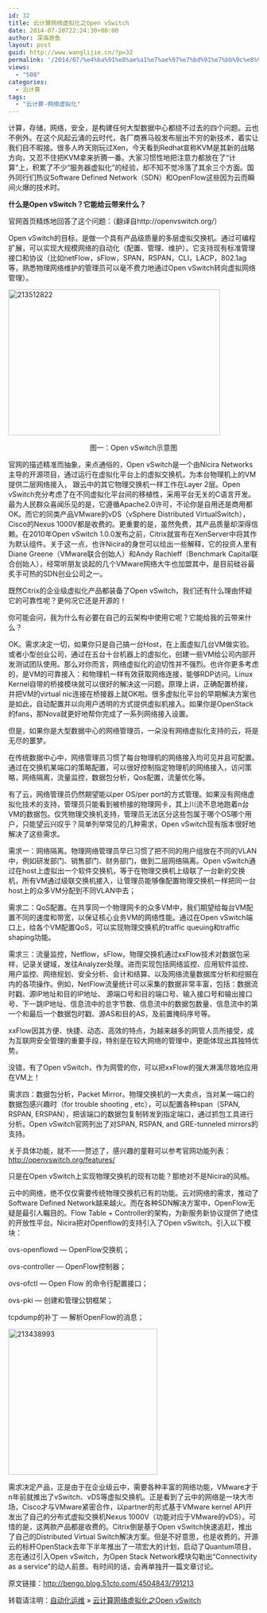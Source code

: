 ```yaml
---
id: 32
title: 云计算网络虚拟化之Open vSwitch
date: 2014-07-28T22:24:30+00:00
author: 深海游鱼
layout: post
guid: http://www.wanglijie.cn/?p=32
permalink: '/2014/07/%e4%ba%91%e8%ae%a1%e7%ae%97%e7%bd%91%e7%bb%9c%e8%99%9a%e6%8b%9f%e5%8c%96%e4%b9%8bopen-vswitch.html'
views:
  - "508"
categories:
  - 云计算
tags:  
  - "云计算-网络虚拟化"
---
```

计算，存储，网络，安全，是构建任何大型数据中心都绕不过去的四个问题。云也不例外。在这个风起云涌的云时代，各厂商赛马般发布层出不穷的新技术，着实让我们目不暇接。很多人昨天刚玩过Xen，今天看到Redhat宣称KVM是其新的战略方向，又忍不住把KVM拿来折腾一番。大家习惯性地把注意力都放在了“计算”上，积累了不少“服务器虚拟化”的经验，却不知不觉冷落了其余三个方面。国外同行们热议Software Defined Network（SDN）和OpenFlow这些因为云而瞬间火爆的技术时。

<!--more-->


  
**什么是Open vSwitch？它能给云带来什么？**
  
官网首页精炼地回答了这个问题：（翻译自http://openvswitch.org/）
  
Open vSwitch的目标，是做一个具有产品级质量的多层虚拟交换机。通过可编程扩展，可以实现大规模网络的自动化（配置、管理、维护）。它支持现有标准管理接口和协议（比如netFlow，sFlow，SPAN，RSPAN，CLI，LACP，802.1ag等，熟悉物理网络维护的管理员可以毫不费力地通过Open vSwitch转向虚拟网络管理）。

<img class="alignnone  wp-image-33" src="http://images.wanglijie.cn/public/img/posts/2014/07/213512822-300x207.jpg" alt="213512822" width="426" height="294" srcset="http://images.wanglijie.cn/public/img/posts/2014/07/213512822-300x207.jpg 300w, http://images.wanglijie.cn/public/img/posts/2014/07/213512822.jpg 465w" sizes="(max-width: 426px) 100vw, 426px" />

<p style="text-align: center;">
  图一：Open vSwitch示意图
</p>

官网的描述精准而抽象，来点通俗的，Open vSwitch是一个由Nicira Networks主导的开源项目，通过运行在虚拟化平台上的虚拟交换机，为本台物理机上的VM提供二层网络接入， 跟云中的其它物理交换机一样工作在Layer 2层。Open vSwitch充分考虑了在不同虚拟化平台间的移植性，采用平台无关的C语言开发。最为人民群众喜闻乐见的是，它遵循Apache2.0许可，不论你是自用还是商用都OK。而它的同类产品VMware的vDS（vSphere Distributed VirtualSwitch），Cisco的Nexus 1000V都是收费的。更重要的是，虽然免费，其产品质量却深得信赖。在2010年Open vSwitch 1.0.0发布之前，Citrix就宣布在XenServer中将其作为默认组件。关于这一点，也许Nicira的身世可以给出一些解释，它的投资人里有Diane Greene（VMware联合创始人）和Andy Rachleff（Benchmark Capital联合创始人），经常听朋友谈起的几个VMware网络大牛也加盟其中，是目前硅谷最炙手可热的SDN创业公司之一。

既然Citrix的企业级虚拟化产品都装备了Open vSwitch，我们还有什么理由怀疑它的可靠性呢？更何况它还是开源的！

你可能会问，我为什么有必要在自己的云架构中使用它呢？它能给我的云带来什么？

OK。需求决定一切，如果你只是自己搞一台Host，在上面虚拟几台VM做实验。或者小型创业公司，通过在五台十台机器上的虚拟化，创建一些VM给公司内部开发测试团队使用。那么对你而言，网络虚拟化的迫切性并不强烈。也许你更多考虑的，是VM的可靠接入：和物理机一样有效获取网络连接，能够RDP访问。Linux Kernel自带的桥接模块就可以很好的解决这一问题。原理上讲，正确配置桥接，并把VM的virtual nic连接在桥接器上就OK啦。很多虚拟化平台的早期解决方案也是如此，自动配置并以向用户透明的方式提供虚拟机接入。如果你是OpenStack的fans，那Nova就更好地帮你完成了一系列网络接入设置。

但是，如果你是大型数据中心的网络管理员，一朵没有网络虚拟化支持的云，将是无尽的噩梦。

在传统数据中心中，网络管理员习惯了每台物理机的网络接入均可见并且可配置。通过在交换机某端口的策略配置，可以很好控制指定物理机的网络接入，访问策略，网络隔离，流量监控，数据包分析，Qos配置，流量优化等。

有了云，网络管理员仍然期望能以per OS/per port的方式管理。如果没有网络虚拟化技术的支持，管理员只能看到被桥接的物理网卡，其上川流不息地跑着n台VM的数据包。仅凭物理交换机支持，管理员无法区分这些包属于哪个OS哪个用户，只能望云兴叹乎？简单列举常见的几种需求，Open vSwitch现有版本很好地解决了这些需求。

需求一：网络隔离。物理网络管理员早已习惯了把不同的用户组放在不同的VLAN中，例如研发部门、销售部门、财务部门，做到二层网络隔离。Open vSwitch通过在host上虚拟出一个软件交换机，等于在物理交换机上级联了一台新的交换机，所有VM通过级联交换机接入，让管理员能够像配置物理交换机一样把同一台host上的众多VM分配到不同VLAN中去；

需求二：QoS配置。在共享同一个物理网卡的众多VM中，我们期望给每台VM配置不同的速度和带宽，以保证核心业务VM的网络性能。通过在Open vSwitch端口上，给各个VM配置QoS，可以实现物理交换机的traffic queuing和traffic shaping功能。

需求三：流量监控，Netflow，sFlow。物理交换机通过xxFlow技术对数据包采样，记录关键域，发往Analyzer处理。进而实现包括网络监控、应用软件监控、用户监控、网络规划、安全分析、会计和结算、以及网络流量数据库分析和挖掘在内的各项操作。例如，NetFlow流量统计可以采集的数据非常丰富，包括：数据流时戳、源IP地址和目的IP地址、 源端口号和目的端口号、输入接口号和输出接口号、下一跳IP地址、信息流中的总字节数、信息流中的数据包数量、信息流中的第一个和最后一个数据包时戳、源AS和目的AS，及前置掩码序号等。

xxFlow因其方便、快捷、动态、高效的特点，为越来越多的网管人员所接受，成为互联网安全管理的重要手段，特别是在较大网络的管理中，更能体现出其独特优势。

没错，有了Open vSwitch，作为网管的你，可以把xxFlow的强大淋漓尽致地应用在VM上！

需求四：数据包分析，Packet Mirror。物理交换机的一大卖点，当对某一端口的数据包感兴趣时（for trouble shooting , etc），可以配置各种span（SPAN, RSPAN, ERSPAN），把该端口的数据包复制转发到指定端口，通过抓包工具进行分析。Open vSwitch官网列出了对SPAN, RSPAN, and GRE-tunneled mirrors的支持。

关于具体功能，就不一一赘述了，感兴趣的童鞋可以参考官网功能列表：http://openvswitch.org/features/

只是在Open vSwitch上实现物理交换机的现有功能？那绝对不是Nicira的风格。

云中的网络，绝不仅仅需要传统物理交换机已有的功能。云对网络的需求，推动了Software Defined Network越来越火。而在各种SDN解决方案中，OpenFlow无疑是最引人瞩目的。Flow Table + Controller的架构，为新服务新协议提供了绝佳的开放性平台。Nicira把对Openflow的支持引入了Open vSwitch。引入以下模块：
  
ovs-openflowd &#8212; OpenFlow交换机；
  
ovs-controller &#8212; OpenFlow控制器；
  
ovs-ofctl &#8212; Open Flow 的命令行配置接口；
  
ovs-pki &#8212; 创建和管理公钥框架；
  
tcpdump的补丁 &#8212; 解析OpenFlow的消息；

[<img class="alignnone size-medium wp-image-34" src="http://images.wanglijie.cn/public/img/posts/2014/07/213438993-300x294.jpg" alt="213438993" width="300" height="294" srcset="http://images.wanglijie.cn/public/img/posts/2014/07/213438993-300x294.jpg 300w, http://images.wanglijie.cn/public/img/posts/2014/07/213438993.jpg 519w" sizes="(max-width: 300px) 100vw, 300px" />](http://images.wanglijie.cn/public/img/posts/2014/07/213438993.jpg)

需求决定产品，正是由于在企业级云中，需要各种丰富的网络功能，VMware才于n年前就推出了vSwitch、vDS等虚拟交换机。正是看到了云中的网络是一块大市场，Cisco才与VMware紧密合作，以partner的形式基于VMware kernel API开发出了自己的分布式虚拟交换机Nexus 1000V（功能对应于VMware的vDS）。可惜的是，这两款产品都是收费的。Citrix倒是基于Open vSwitch快速追赶，推出了自己的Distributed Virtual Switch解决方案。但是不好意思，也是收费的。开源云的标杆OpenStack去年下半年推出了一项宏大的计划，启动了Quantum项目，志在通过引入Open vSwitch，为Open Stack Network模块勾勒出“Connectivity as a service”的动人前景。有时间的话，会再单独开一篇文章讨论。

原文链接：http://bengo.blog.51cto.com/4504843/791213

转载请注明：[自动化运维](http://www.wanglijie.cn) &raquo; [云计算网络虚拟化之Open vSwitch](http://www.wanglijie.cn/2014/07/%e4%ba%91%e8%ae%a1%e7%ae%97%e7%bd%91%e7%bb%9c%e8%99%9a%e6%8b%9f%e5%8c%96%e4%b9%8bopen-vswitch.html)